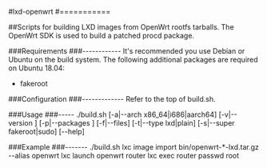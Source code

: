 #lxd-openwrt
#===========

##Scripts for building LXD images from OpenWrt rootfs tarballs. The OpenWrt SDK is used to build a patched procd package.

###Requirements
###------------
It's recommended you use Debian or Ubuntu on the build system. The following additional packages are required on Ubuntu 18.04:

* fakeroot

###Configuration
###-------------
Refer to the top of build.sh.

###Usage
###-----
./build.sh [-a|--arch x86_64|i686|aarch64] [-v|--version <version>] [-p|--packages <packages>] [-f|--files] [-t|--type lxd|plain] [-s|--super fakeroot|sudo] [--help]

###Example
###-------
./build.sh
lxc image import bin/openwrt-*-lxd.tar.gz --alias openwrt
lxc launch openwrt router
lxc exec router passwd root
